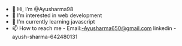 - 👋 Hi, I’m @Ayusharma98
- 👀 I’m interested in web development
- 🌱 I’m currently learning javascript
- 📫 How to reach me - Email:-Ayusharma650@gmail.com
linkedin - ayush-sharma-642480131

<!---
Ayusharma98/Ayusharma98 is a ✨ special ✨ repository because its `README.md` (this file) appears on your GitHub profile.
You can click the Preview link to take a look at your changes.
--->
